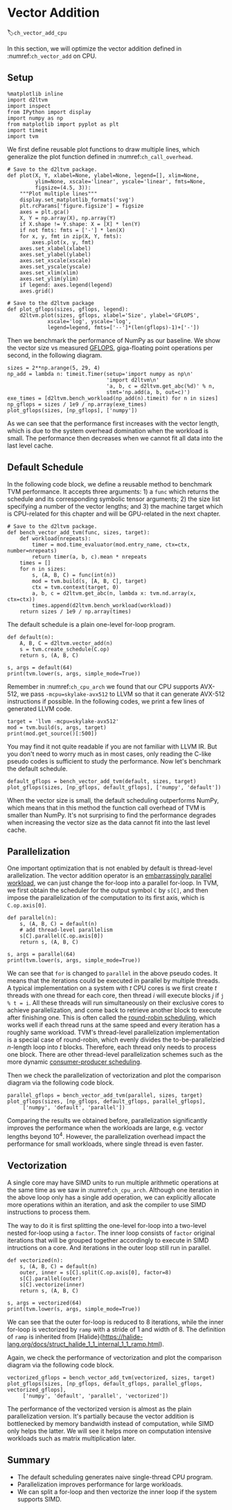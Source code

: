 # Vector Addition
:label:`ch_vector_add_cpu`

In this section, we will optimize the vector addition defined in :numref:`ch_vector_add` on CPU.

## Setup

```{.python .input  n=9}
%matplotlib inline
import d2ltvm
import inspect
from IPython import display
import numpy as np
from matplotlib import pyplot as plt
import timeit
import tvm
```

We first define reusable plot functions to draw multiple lines, which generalize the plot function defined in :numref:`ch_call_overhead`.

```{.python .input  n=1}
# Save to the d2ltvm package.
def plot(X, Y, xlabel=None, ylabel=None, legend=[], xlim=None,
         ylim=None, xscale='linear', yscale='linear', fmts=None,
         figsize=(4.5, 3)):
    """Plot multiple lines"""
    display.set_matplotlib_formats('svg')
    plt.rcParams['figure.figsize'] = figsize
    axes = plt.gca()
    X, Y = np.array(X), np.array(Y)
    if X.shape != Y.shape: X = [X] * len(Y)
    if not fmts: fmts = ['-'] * len(X)
    for x, y, fmt in zip(X, Y, fmts):
        axes.plot(x, y, fmt)
    axes.set_xlabel(xlabel)
    axes.set_ylabel(ylabel)
    axes.set_xscale(xscale)
    axes.set_yscale(yscale)
    axes.set_xlim(xlim)
    axes.set_ylim(ylim)
    if legend: axes.legend(legend)
    axes.grid()

# Save to the d2ltvm package
def plot_gflops(sizes, gflops, legend):
    d2ltvm.plot(sizes, gflops, xlabel='Size', ylabel='GFLOPS',
             xscale='log', yscale='log',
             legend=legend, fmts=['--']*(len(gflops)-1)+['-'])
```

Then we benchmark the performance of NumPy as our baseline. We show the vector size vs measured [GFLOPS](https://en.wikipedia.org/wiki/FLOPS), giga-floating point operations per second, in the following diagram.

```{.python .input  n=11}
sizes = 2**np.arange(5, 29, 4)
np_add = lambda n: timeit.Timer(setup='import numpy as np\n'
                                'import d2ltvm\n'
                                'a, b, c = d2ltvm.get_abc(%d)' % n,
                                stmt='np.add(a, b, out=c)')
exe_times = [d2ltvm.bench_workload(np_add(n).timeit) for n in sizes]
np_gflops = sizes / 1e9 / np.array(exe_times)
plot_gflops(sizes, [np_gflops], ['numpy'])
```

As we can see that the performance first increases with the vector length, which is due to the system overhead domination when the workload is small. The performance then decreases when we cannot fit all data into the last level cache.

## Default Schedule

In the following code block, we define a reusable method to benchmark TVM performance. It accepts three arguments: 1) a `func` which returns the schedule and its corresponding symbolic tensor arguments; 2) the size list specifying a number of the vector lengths; and 3) the machine target which is CPU-related for this chapter and will be GPU-related in the next chapter.

```{.python .input  n=4}
# Save to the d2ltvm package.
def bench_vector_add_tvm(func, sizes, target):
    def workload(nrepeats):
        timer = mod.time_evaluator(mod.entry_name, ctx=ctx, number=nrepeats)
        return timer(a, b, c).mean * nrepeats
    times = []
    for n in sizes:
        s, (A, B, C) = func(int(n))
        mod = tvm.build(s, [A, B, C], target)
        ctx = tvm.context(target, 0)
        a, b, c = d2ltvm.get_abc(n, lambda x: tvm.nd.array(x, ctx=ctx))
        times.append(d2ltvm.bench_workload(workload))
    return sizes / 1e9 / np.array(times)
```

The default schedule is a plain one-level for-loop program.

```{.python .input  n=12}
def default(n):
    A, B, C = d2ltvm.vector_add(n)
    s = tvm.create_schedule(C.op)
    return s, (A, B, C)

s, args = default(64)
print(tvm.lower(s, args, simple_mode=True))
```

Remember in :numref:`ch_cpu_arch` we found that our CPU supports AVX-512, we pass `-mcpu=skylake-avx512` to LLVM so that it can generate AVX-512 instructions if possible. In the following codes, we print a few lines of generated LLVM code.

```{.python .input  n=28}
target = 'llvm -mcpu=skylake-avx512'
mod = tvm.build(s, args, target)
print(mod.get_source()[:500])
```

You may find it not quite readable if you are not familiar with LLVM IR. But you don't need to worry much as in most cases, only reading the C-like pseudo codes is sufficient to study the performance. Now let's benchmark the default schedule.

```{.python .input  n=6}
default_gflops = bench_vector_add_tvm(default, sizes, target)
plot_gflops(sizes, [np_gflops, default_gflops], ['numpy', 'default'])
```

When the vector size is small, the default scheduling outperforms NumPy, which means that in this method the function call overhead of TVM is smaller than NumPy. It's not surprising to find the performance degrades when increasing the vector size as the data cannot fit into the last level cache.

## Parallelization

One important optimization that is not enabled by default is thread-level arallelization. The vector addition operator is an [embarrassingly parallel workload](https://en.wikipedia.org/wiki/Embarrassingly_parallel), we can just change the for-loop into a parallel for-loop. In TVM, we first obtain the scheduler for the output symbol `C` by `s[C]`, and then impose the parallelization of the computation to its first axis, which is `C.op.axis[0]`.

```{.python .input  n=7}
def parallel(n):
    s, (A, B, C) = default(n)
    # add thread-level parallelism
    s[C].parallel(C.op.axis[0])
    return s, (A, B, C)

s, args = parallel(64)
print(tvm.lower(s, args, simple_mode=True))
```

We can see that `for` is changed to `parallel` in the above pseudo codes. It means that the iterations could be executed in parallel by multiple threads.
A typical implementation on a system with $t$ CPU cores is we first create $t$ threads with one thread for each core, then thread $i$ will execute blocks $j$ if `j % t = i`. All these threads will run simultaneously  on their exclusive cores to achieve parallelization, and come back to retrieve another block to execute after finishing one. This is often called the [round-robin scheduling](https://en.wikipedia.org/wiki/Round-robin_scheduling), which works well if each thread runs at the same speed and every iteration has a roughly same workload. TVM's thread-level parallelization implementation is a special case of round-robin, which evenly divides the to-be-parallelzied $n$-length loop into $t$ blocks. Therefore, each thread only needs to process one block. There are other thread-level parallelization schemes such as the more dynamic [consumer-producer scheduling](https://en.wikipedia.org/wiki/Producer–consumer_problem).

Then we check the parallelization of vectorization and plot the comparison diagram via the following code block.

```{.python .input  n=8}
parallel_gflops = bench_vector_add_tvm(parallel, sizes, target)
plot_gflops(sizes, [np_gflops, default_gflops, parallel_gflops],
     ['numpy', 'default', 'parallel'])
```

Comparing the results we obtained before, parallelization significantly improves the performance when the workloads are large, e.g. vector lengths beyond $10^4$. However, the parallelization overhead impact the performance for small workloads, where single thread is even faster.

## Vectorization

A single core may have SIMD units to run multiple arithmetic operations at the same time as we saw in :numref:`ch_cpu_arch`. Although one iteration in the above loop only has a single add operation, we can explicitly allocate more operations within an iteration, and ask the compiler to use SIMD instructions to process them.

The way to do it is first splitting the one-level for-loop into a two-level nested for-loop using a `factor`. The inner loop consists of `factor` original iterations that will be grouped together accordingly to execute in SIMD intructions on a core. And iterations in the outer loop still run in parallel.

```{.python .input}
def vectorized(n):
    s, (A, B, C) = default(n)
    outer, inner = s[C].split(C.op.axis[0], factor=8)
    s[C].parallel(outer)
    s[C].vectorize(inner)
    return s, (A, B, C)

s, args = vectorized(64)
print(tvm.lower(s, args, simple_mode=True))
```

We can see that the outer for-loop is reduced to 8 iterations, while the inner for-loop is vectorized by `ramp` with a stride of 1 and width of 8. The definition of `ramp` is inherited from [Halide}(https://halide-lang.org/docs/struct_halide_1_1_internal_1_1_ramp.html).

Again, we check the performance of vectorization and plot the comparison diagram via the following code block.

```{.python .input}
vectorized_gflops = bench_vector_add_tvm(vectorized, sizes, target)
plot_gflops(sizes, [np_gflops, default_gflops, parallel_gflops, vectorized_gflops],
     ['numpy', 'default', 'parallel', 'vectorized'])
```

The performance of the vectorized version is almost as the plain parallelization version. It's partially because the vector addition is bottlenecked by memory bandwidth instead of computation, while SIMD only helps the latter. We will see it helps more on computation intensive workloads such as matrix multiplication later.

## Summary

- The default scheduling generates naive single-thread CPU program.
- Parallelization improves performance for large workloads.
- We can split a for-loop and then vectorize the inner loop if the system supports SIMD.
